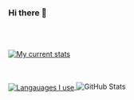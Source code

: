 ### Hi there 👋

<!--
**barnit88/barnit88** is a ✨ _special_ ✨ repository because its `README.md` (this file) appears on your GitHub profile.

Here are some ideas to get you started:

- 🔭 I’m currently working on ...
- 🌱 I’m currently learning ...
- 👯 I’m looking to collaborate on ...
- 🤔 I’m looking for help with ...
- 💬 Ask me about ...
- 📫 How to reach me: ...
- 😄 Pronouns: ...
- ⚡ Fun fact: ...
-->

<br><br/>

<a href="https://github.com/barnit88">
  <img align="center" src="https://github-readme-stats.vercel.app/api?username=barnit88&count_private=true&custom_title=My%20Current%20Stats&bg_color=30,e96443,904e95&title_color=fff&text_color=fff&icon_color=fff&card_width=1800&layout=compact&hide=contribs,issues,prs&show_icons=true" alt="My current stats" />
</a>

<br/><br/>
<span>
<a href="https://github.com/zaagan">
  <img align="center" src="https://github-readme-stats.vercel.app/api/top-langs/?username=barnit88&layout=compact&theme=radical&custom_title=What%20I%20play%20with%20these%20days&langs_count=10" alt="Langauages I use" />
</a>
</span>
<span>
![GitHub Stats](https://github-readme-stats.vercel.app/api?username=barnit88&theme=radical)
</span>
